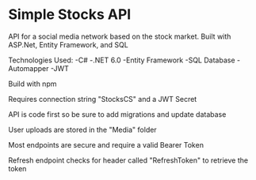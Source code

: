 # Simple Stocks API
API for a social media network based on the stock market. Built with ASP.Net, Entity Framework, and SQL

Technologies Used: -C# -.NET 6.0 -Entity Framework -SQL Database -Automapper -JWT

Build with npm

Requires connection string "StocksCS" and a JWT Secret

API is code first so be sure to add migrations and update database

User uploads are stored in the "Media" folder

Most endpoints are secure and require a valid Bearer Token

Refresh endpoint checks for header called "RefreshToken" to retrieve the token
